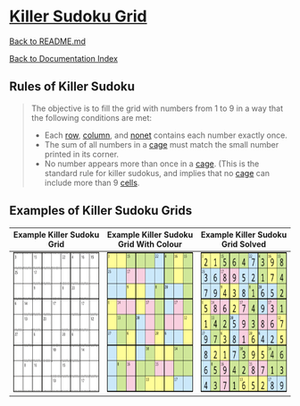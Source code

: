 # [Killer Sudoku Grid](https://en.wikipedia.org/wiki/Killer_sudoku)

[Back to README.md](../README.md)

[Back to Documentation Index](./README.md)

## Rules of Killer Sudoku

> The objective is to fill the grid with numbers from 1 to 9 in a way that the following conditions are met:
>
> * Each [row](./Terminology.md#Row), [column](./Terminology.md#Column), and [nonet](./Terminology.md#Nonet) contains each number exactly once.
> * The sum of all numbers in a [cage](./Terminology.md#Cage) must match the small number printed in its corner.
> * No number appears more than once in a [cage](./Terminology.md#Cage). (This is the standard rule for killer sudokus, and implies that no [cage](./Terminology.md#Cage) can include more than 9 [cells](./Terminology.md#Cell).

## Examples of Killer Sudoku Grids

<table>
  <colgroup>
    <col span="3" style="width: 33%;">
  </colgroup>

  <thead>
    <tr>
      <th>Example Killer Sudoku Grid</th>
      <th>Example Killer Sudoku Grid With Colour</th>
      <th>Example Killer Sudoku Grid Solved</th>
    </tr>
  </thead>
  <tbody>
    <tr>
      <td style="text-align: center; vertical-align: middle;"> <img src="./images/killer-sudoko/Killersudoku_bw_with_bg.png" alt="Example Killer Sudoku Grid" width="250px" height="250px" > </td>
      <td style="text-align: center; vertical-align: middle;"> <img src="./images/killer-sudoko/Killersudoku_color.svg.png" alt="Example Killer Sudoku Grid with Colour" width="250px" height="250px" > </td>
      <td style="text-align: center; vertical-align: middle;"> <img src="./images/killer-sudoko/Killersudoku_color_solution.svg.png" alt="Example Killer Sudoku Grid Solved" width="250px" height="250px" > </td>
    </tr>
  </tbody>

</table>